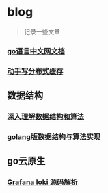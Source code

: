 # blog
>记录一些文章

### [go语言中文网文档](https://books.studygolang.com/The-Golang-Standard-Library-by-Example/chapter10/10.1.html)

### [动手写分布式缓存](https://geektutu.com/post/geecache-day1.html)

## 数据结构
### [深入理解数据结构和算法](https://mp.weixin.qq.com/s?__biz=MzkyMTIzMTkzNA==&mid=2247518304&idx=1&sn=32c290925ce7c51b323564fc3cc34d09&chksm=c1847f31f6f3f627d163d909244629112bfe2140a9d2686cc86cf43eb9467c1f0024e178c543&mpshare=1&scene=1&srcid=0630gGagMF0Swo8vqSu85JCo&sharer_sharetime=1625011362466&sharer_shareid=fef8677346e865ad2fc664d2c00550ea&key=46549bf623b1773a33fcd84cba6af68907399a8bb80458894b182e61d0e0838b4614211a66e29c0a66e68e006ada4f81400b7cc7371c47f83c6b062f190e797c658b2207032c13478baf84088d126b0fd94789415b2fba45c1a5f33a67a3705c0824ce8ec6c4abad2284d043af2116a364c9a5dda3f2fffaeb9607dac5b1f3c3&ascene=1&uin=MTUxMTUwOTYzMQ%3D%3D&devicetype=Windows+10+x64&version=62090529&lang=zh_CN&exportkey=A3C4ei8NA3E0sxYa%2BNJqz%2Bo%3D&pass_ticket=SbFuzoLB0yYhCUHRETCMIg3ZLj1xEB65LrCo2N9sUv91aPT17d8aREp10hfSu6n9&wx_header=0)
### [golang版数据结构与算法实现](https://hunterhug.github.io/goa.c/#/)


## go云原生
### [Grafana loki 源码解析](https://aleiwu.com/post/grafana-loki/)